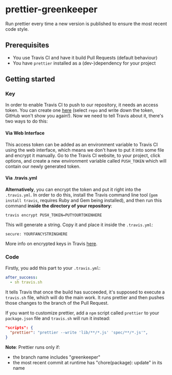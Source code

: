 # prettier-greenkeeper

Run prettier every time a new version is published to ensure the most recent code style.

## Prerequisites
- You use Travis CI and have it build Pull Requests (default behaviour)
- You have `prettier` installed as a (dev-)dependency for your project

## Getting started

### Key

In order to enable Travis CI to push to our repository, it needs an access token. You can create one [here](https://github.com/settings/tokens/new) (select `repo` and write down the token, GitHub won't show you again!). Now we need to tell Travis about it, there's two ways to do this:

#### Via Web Interface

This access token can be added as an environment variable to Travis CI using the web interface, which means we don't have to put it into some file and encrypt it manually. Go to the Travis CI website, to your project, click options, and create a new environment variable called `PUSH_TOKEN` which will contain our newly generated token.

#### Via .travis.yml

**Alternatively**, you can encrypt the token and put it right into the `.travis.yml`. In order to do this, install the Travis command line tool (`gem install travis`, requires Ruby and Gem being installed), and then run this command **inside the directory of your repository**:
```
travis encrypt PUSH_TOKEN=PUTYOURTOKENHERE
```
This will generate a string. Copy it and place it inside the `.travis.yml`:
```
secure: YOURFANCYSTRINGHERE
```

More info on encrypted keys in Travis [here](https://docs.travis-ci.com/user/encryption-keys/).

### Code

Firstly, you add this part to your `.travis.yml`:
```yml
after_success:
  - sh travis.sh
```

It tells Travis that once the build has succeeded, it's supposed to execute a `travis.sh` file, which will do the main work. It runs prettier and then pushes those changes to the branch of the Pull Request.

If you want to customize prettier, add a `npm` script called `prettier` to your `package.json` file and `travis.sh` will run it instead:

```json
"scripts": {
  "prettier": "prettier --write 'lib/**/*.js' 'spec/**/*.js'",
}
```

**Note**: Prettier runs only if:
- the branch name includes "greenkeeper"
- the most recent commit at runtime has "chore(package): update" in its name
